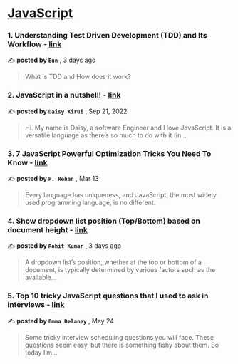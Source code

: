 
<h1><a href=https://medium.com/tag/javascript-development/recommended target="_blank" rel="noopener noreferrer">JavaScript</a></h1>
<h3>1. Understanding Test Driven Development (TDD) and Its Workflow - <a href=https://medium.com/@Eun90?source=tag_recommended_feed---------0-84----------javascript_development----------a9dc4860_2d3d_4dc3_97a7_713ec6f9ad5c------- target="_blank" rel="noopener noreferrer">link</a></h3>

✍️ **posted by `Eun`** <date> , 3 days ago</date>

<blockquote>What is TDD and How does it work?</blockquote>

<h3>2. JavaScript in a nutshell! - <a href=https://medium.com/@daisykkirui?source=tag_recommended_feed---------1-107----------javascript_development----------a9dc4860_2d3d_4dc3_97a7_713ec6f9ad5c------- target="_blank" rel="noopener noreferrer">link</a></h3>

✍️ **posted by `Daisy Kirui`** <date> , Sep 21, 2022</date>

<blockquote>Hi. My name is Daisy, a software Engineer and I love JavaScript. It is a versatile language as there’s so much to do with it (in…</blockquote>

<h3>3. 7 JavaScript Powerful Optimization Tricks You Need To Know - <a href=https://medium.com/@pinjarirehan?source=tag_recommended_feed---------2-85----------javascript_development----------a9dc4860_2d3d_4dc3_97a7_713ec6f9ad5c------- target="_blank" rel="noopener noreferrer">link</a></h3>

✍️ **posted by `P. Rehan`** <date> , Mar 13</date>

<blockquote>Every language has uniqueness, and JavaScript, the most widely used programming language, is no different.</blockquote>

<h3>4. Show dropdown list position (Top/Bottom) based on document height - <a href=https://medium.com/@rohitkumarrk13568?source=tag_recommended_feed---------3-84----------javascript_development----------a9dc4860_2d3d_4dc3_97a7_713ec6f9ad5c------- target="_blank" rel="noopener noreferrer">link</a></h3>

✍️ **posted by `Rohit Kumar`** <date> , 3 days ago</date>

<blockquote>A dropdown list’s position, whether at the top or bottom of a document, is typically determined by various factors such as the available…</blockquote>

<h3>5. Top 10 tricky JavaScript questions that I used to ask in interviews - <a href=https://medium.com/@emma-delaney?source=tag_recommended_feed---------4-85----------javascript_development----------a9dc4860_2d3d_4dc3_97a7_713ec6f9ad5c------- target="_blank" rel="noopener noreferrer">link</a></h3>

✍️ **posted by `Emma Delaney`** <date> , May 24</date>

<blockquote>Some tricky interview scheduling questions you will face. These questions seem easy, but there is something fishy about them. So today I’m…</blockquote>

